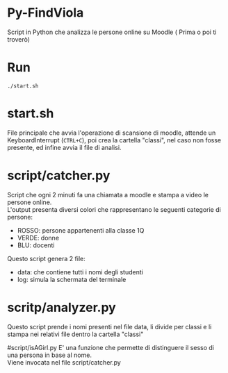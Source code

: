 # Py-FindViola
Script in Python che analizza le persone online su Moodle ( Prima o poi ti troverò)

# Run
`./start.sh`

# start.sh
File principale che avvia l'operazione di scansione di moodle, attende un KeyboardInterrupt (`CTRL+C`), poi crea la cartella "classi", nel caso non fosse presente, ed infine avvia il file di analisi.

# script/catcher.py
Script che ogni 2 minuti fa una chiamata a moodle e stampa a video le persone online.<br>
L'output presenta diversi colori che rappresentano le seguenti categorie di persone:<br>
* ROSSO: persone appartenenti alla classe 1Q
* VERDE: donne
* BLU: docenti

Questo script genera 2 file:
* data: che contiene tutti i nomi degli studenti
* log: simula la schermata del terminale

# scritp/analyzer.py
Questo script prende i nomi presenti nel file data, li divide per classi e li stampa nei relativi file dentro la cartella "classi"

#script/isAGirl.py
E' una funzione che permette di distinguere il sesso di una persona in base al nome.<br>
Viene invocata nel file script/catcher.py

